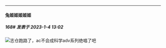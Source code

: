 

*****

####  兔姬姬姬姬姬  
##### 168#       发表于 2023-1-4 13:02

<img src="https://static.saraba1st.com/image/smiley/face2017/001.png" referrerpolicy="no-referrer">志仓跑路了，ac不会成科学adv系列绝唱了吧

